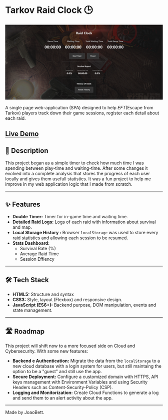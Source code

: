 #  Tarkov Raid Clock 🕒

![Tarkov Raid Clock Screenshot](img/mainScreen.png)

A single page web-application (SPA) designed to help *EFT*(Escape from Tarkov) players track down their game sessions, register each detail about each raid.

**[Live Demo](https://tarkov-raid-clock.vercel.app/)**
---

## 📜 Description

This project began as a simple timer to check how much time I was spending between play-time and waiting-time. After some changes it evolved into a complete analysis that stores the progress of each user locally and gives them usefull statistics.
It was a fun project to help me improve in my web application logic that I made from scratch.

---

## ✨ Features

* **Double Timer:** Timer for in-game time and waiting time.
* **Detailed Raid Logs:** Logs of each raid with information about survival and map.
* **Local Storage History :** Browser `localStorage` was used to store every raid statistics and allowing each session to be resumed.
* **Stats Dashboard:** 
    * Survival Rate (%)
    * Average Raid Time
    * Session Effiency 

---

## 🛠️ Tech Stack

* **HTML5:** Structure and syntax
* **CSS3:** Style, layout (Flexbox) and responsive design.
* **JavaScript (ES6+):** Backend purpose, DOM manipulation, events and state management.

---

## 🛣️ Roadmap

This project will shift now to a more focused side on Cloud and Cybersecurity. With some new features:

* **Backend e Authentication:** Migrate the data from the `localStorage` to a new cloud database with a login system for users, but still maintaing the option to be a "guest" and still use the app.
* **Secure Deployment:** Configure a customized domain with HTTPS, API keys management with Environment Variables and using Security Headers such as Content-Security-Policy (CSP).
* **Logging and Monitorization:** Create Cloud Functions to generate a log and send them to an alert activity about the app.

---

Made by JoaoBett.